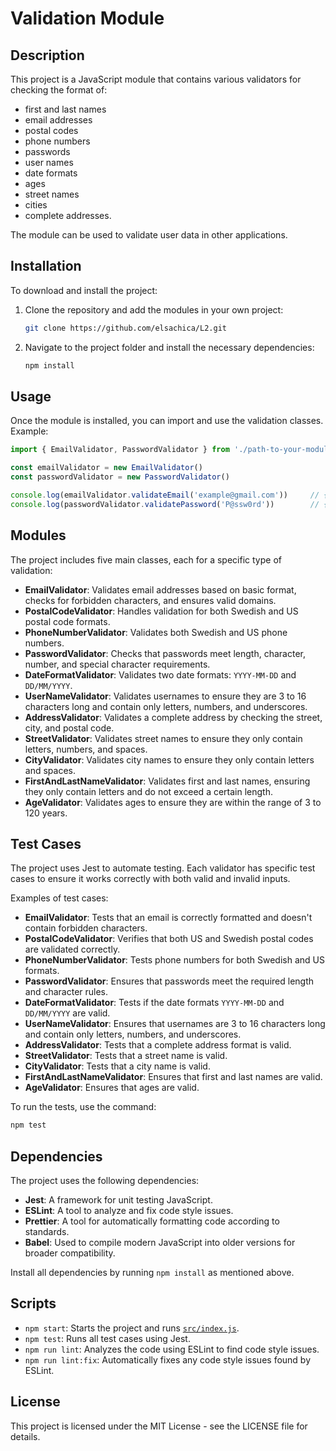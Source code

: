 
# Validation Module

## Description
This project is a JavaScript module that contains various validators for checking the format of:
- first and last names
- email addresses
- postal codes
- phone numbers
- passwords
- user names
- date formats
- ages
- street names
- cities
- complete addresses.

The module can be used to validate user data in other applications.

## Installation

To download and install the project:

1. Clone the repository and add the modules in your own project:
    ```bash
    git clone https://github.com/elsachica/L2.git
    ```

2. Navigate to the project folder and install the necessary dependencies:
    ```bash
    npm install
    ```

## Usage

Once the module is installed, you can import and use the validation classes. Example:

```javascript
import { EmailValidator, PasswordValidator } from './path-to-your-module/index.js'

const emailValidator = new EmailValidator()
const passwordValidator = new PasswordValidator()

console.log(emailValidator.validateEmail('example@gmail.com'))     // { isValid: true, error: null }
console.log(passwordValidator.validatePassword('P@ssw0rd'))        // { isValid: true }
```



## Modules

The project includes five main classes, each for a specific type of validation:

- **EmailValidator**: Validates email addresses based on basic format, checks for forbidden characters, and ensures valid domains.
- **PostalCodeValidator**: Handles validation for both Swedish and US postal code formats.
- **PhoneNumberValidator**: Validates both Swedish and US phone numbers.
- **PasswordValidator**: Checks that passwords meet length, character, number, and special character requirements.
- **DateFormatValidator**: Validates two date formats: `YYYY-MM-DD` and `DD/MM/YYYY`.
- **UserNameValidator**: Validates usernames to ensure they are 3 to 16 characters long and contain only letters, numbers, and underscores.
- **AddressValidator**: Validates a complete address by checking the street, city, and postal code.
- **StreetValidator**: Validates street names to ensure they only contain letters, numbers, and spaces.
- **CityValidator**: Validates city names to ensure they only contain letters and spaces.
- **FirstAndLastNameValidator**: Validates first and last names, ensuring they only contain letters and do not exceed a certain length.
- **AgeValidator**: Validates ages to ensure they are within the range of 3 to 120 years.

## Test Cases

The project uses Jest to automate testing. Each validator has specific test cases to ensure it works correctly with both valid and invalid inputs.

Examples of test cases:

- **EmailValidator**: Tests that an email is correctly formatted and doesn't contain forbidden characters.
- **PostalCodeValidator**: Verifies that both US and Swedish postal codes are validated correctly.
- **PhoneNumberValidator**: Tests phone numbers for both Swedish and US formats.
- **PasswordValidator**: Ensures that passwords meet the required length and character rules.
- **DateFormatValidator**: Tests if the date formats `YYYY-MM-DD` and `DD/MM/YYYY` are valid.
- **UserNameValidator**: Ensures that usernames are 3 to 16 characters long and contain only letters, numbers, and underscores.
- **AddressValidator**: Tests that a complete address format is valid.
- **StreetValidator**: Tests that a street name is valid.
- **CityValidator**: Tests that a city name is valid.
- **FirstAndLastNameValidator**: Ensures that first and last names are valid.
- **AgeValidator**: Ensures that ages are valid.


To run the tests, use the command:
```bash
npm test
```

## Dependencies

The project uses the following dependencies:

- **Jest**: A framework for unit testing JavaScript.
- **ESLint**: A tool to analyze and fix code style issues.
- **Prettier**: A tool for automatically formatting code according to standards.
- **Babel**: Used to compile modern JavaScript into older versions for broader compatibility.

Install all dependencies by running `npm install` as mentioned above.

## Scripts

- `npm start`: Starts the project and runs [`src/index.js`](command:_github.copilot.openRelativePath?%5B%7B%22scheme%22%3A%22file%22%2C%22authority%22%3A%22%22%2C%22path%22%3A%22%2FUsers%2Felsagaswikstrom%2FDocuments%2FWebbprogram%2F%C3%A5rskurs%202%2F1dv610%20\(daniel\)%2FL2%2Fsrc%2Findex.js%22%2C%22query%22%3A%22%22%2C%22fragment%22%3A%22%22%7D%2C%22203dc7c7-6f5c-4114-bf66-933836a5c6be%22%5D "/Users/elsagaswikstrom/Documents/Webbprogram/årskurs 2/1dv610 (daniel)/L2/src/index.js").
- `npm test`: Runs all test cases using Jest.
- `npm run lint`: Analyzes the code using ESLint to find code style issues.
- `npm run lint:fix`: Automatically fixes any code style issues found by ESLint.

## License
This project is licensed under the MIT License - see the LICENSE file for details.

